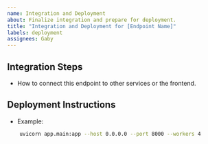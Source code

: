 ```yaml
---
name: Integration and Deployment
about: Finalize integration and prepare for deployment.
title: "Integration and Deployment for [Endpoint Name]"
labels: deployment
assignees: Gaby
---
```


## **Integration Steps**
- How to connect this endpoint to other services or the frontend.

## **Deployment Instructions**
- Example:
```bash
    uvicorn app.main:app --host 0.0.0.0 --port 8000 --workers 4
```